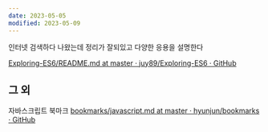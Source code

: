```yaml
---
date: 2023-05-05
modified: 2023-05-09
---
```


인터넷 검색하다 나왔는데
정리가 잘되있고 다양한 응용을 설명한다

[Exploring-ES6/README.md at master · juy89/Exploring-ES6 · GitHub](https://github.com/juy89/Exploring-ES6/blob/master/08%20Template%20%EB%A6%AC%ED%84%B0%EB%9F%B4/README)

## 그 외

자바스크립트 북마크
[bookmarks/javascript.md at master · hyunjun/bookmarks · GitHub](https://github.com/hyunjun/bookmarks/blob/master/javascript)
